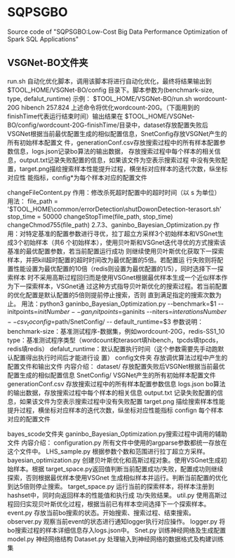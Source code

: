 # SQPSGBO
Source code of "SQPSGBO:Low-Cost Big Data Performance Optimization of Spark SQL Applications"

## 
## VSGNet-BO文件夹

run.sh
自动化优化脚本，调用该脚本将进行自动化优化，最终将结果输出到$TOOL_HOME/VSGNet-BO/config
目录下。脚本参数为(benchmark-size, type, defalut_runtime)
示例：
$TOOL_HOME/VSGNet-BO/run.sh wordcount-20G hibench 257.824
上述命令将优化wordcount-20G。（下面用到的finishTime代表运行结束时间）输出结果在
$TOOL_HOME/VSGNet-BO/config/wordcount-20G-finishTime/目录中，dataset存放配置失败后
VSGNet根据当前最优配置生成的相似配置信息，SnetConfig存放VSGNet产生的所有初始样本配置文
件，generationConf.csv存放搜索过程中的所有样本配置参数信息，logs.json记录bo算法的输出数据，
存放搜索过程中每个样本的相关信息，output.txt记录失败配置的信息，如果该文件为空表示搜索过程
中没有失败配置，target.png描绘搜索样本性能提升过程，横坐标对应样本的迭代次数，纵坐标对应性
能指标，config*为每个样本对应的配置文件

changeFileContent.py
作用：修改杀死超时配置中的超时时间（以 s 为单位）
用法：
file_path = '$TOOL_HOME\common/errorDetection\shutDowonDetection-terasort.sh'
stop_time = 50000
changeStopTime(file_path, stop_time)
changeChmod755(file_path)
2.7.3、ganinbo_Bayesian_Optimization.py
作用：对特定基准的配置参数进行寻优，拉丁超立方采样3个初始样本和VSGnet生成3个初始样本（共6
个初始样本），使用贝叶斯和VSGnet迭代寻优的方式搜索该基准的最优配置参数，若当前配置运行成功
则继续使用贝叶斯优化获取下一探索样本，并把kill超时配置的超时时间改为最优配置的5倍。若配置运
行失败则将配置性能设置为最优配置的10倍（redis则设置为最优配置的1/5），同时选择下一探索样本
时不采用高斯过程回归而是使用VSGnet根据最优样本生成一个近似样本作为下一探索样本，VSGnet通
过这种方式指导贝叶斯优化的搜索过程。若当前配置的优化配置是默认配置的5倍则提前停止搜索，否则
直到满足指定的搜索次数为止。
用法：python3 ganinbo_Bayesian_Optimization.py --benchmark=$1 --initpoints=$initNumber --
gan_initpoints=$ganinits --niters=$interationsNumber --csv_toconfig=$path/SnetConfig/ --
default_runtime=$3
参数说明：
benchmark-size：基准测试程序-数据集，例如wordcount-20G，redis-SS1_10
type：基准测试程序类型（wordcount和terasort填hibench，tpcds填tpcds，redis填redis）
defalut_runtime：默认配置执行时间（这个参数需要先手动跑默认配置得出执行时间后才能进行设
置）
config文件夹
存放调优算法过程中产生的配置文件和输出文件
内容介绍：
dataset/ 存放配置失败后VSGNet根据当前最优配置生成的相似配置信息
SnetConfig/ VSGNet产生的所有初始样本配置文件
generationConf.csv 存放搜索过程中的所有样本配置参数信息
logs.json bo算法的输出数据，存放搜索过程中每个样本的相关信息
output.txt 记录失败配置的信息，如果该文件为空表示搜索过程中没有失败配置
target.png 描绘搜索样本性能提升过程，横坐标对应样本的迭代次数，纵坐标对应性能指标
confign 每个样本对应的配置文件


bayes_scode文件夹
ganinbo_Bayesian_Optimization.py搜索过程中调用的辅助文件
内容介绍：
configuration.py 所有文件中使用的argparse参数都统一存放在这个文件中。
LHS_sample.py 根据参数个数和范围进行拉丁超立方采样。
bayesian_optimization.py 创建贝叶斯优化和高斯过程对象。使用VSGnet生成初始样本。根据
target_space.py返回值判断当前配置成功/失败，配置成功则继续探索，否则根据最优样本使用VSGnet
生成相似样本并运行。判断当前配置的优化到达5倍则停止搜索。
target_space.py 运行当前的探索样本，将样本注册到hashset中，同时向返回样本的性能值和执行成
功/失败结果。
util.py 使用高斯过程回归实现贝叶斯优化过程，根据当前已有样本空间选择下一个探索样本。
event.py 存放当前bo搜索的状态。开始搜索、搜索过程、结束搜索。
observer.py 观察当前event的状态进行通知logger执行对应操作。
logger.py 将bo搜索过程的样本详细信息存入logs.json中。
Snet.py 训练神经网络及生成配置
model.py 神经网络结构
Dataset.py 处理输入到神经网络的数据格式及构建训练集
